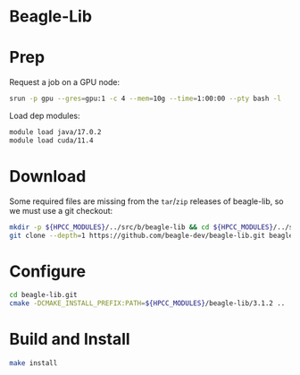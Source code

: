 # Beagle-Lib

# Prep

Request a job on a GPU node:

```bash
srun -p gpu --gres=gpu:1 -c 4 --mem=10g --time=1:00:00 --pty bash -l
```

Load dep modules:

```bash
module load java/17.0.2
module load cuda/11.4
```

# Download

Some required files are missing from the `tar`/`zip` releases of beagle-lib, so we must use a git checkout:

```bash
mkdir -p ${HPCC_MODULES}/../src/b/beagle-lib && cd ${HPCC_MODULES}/../src/b/beagle-lib
git clone --depth=1 https://github.com/beagle-dev/beagle-lib.git beagle-lib.git
```

# Configure

```bash
cd beagle-lib.git
cmake -DCMAKE_INSTALL_PREFIX:PATH=${HPCC_MODULES}/beagle-lib/3.1.2 ..
```

# Build and Install

```bash
make install
```
